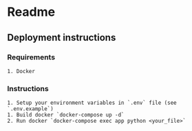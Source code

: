 # Readme

## Deployment instructions

### Requirements
    1. Docker

### Instructions 
    1. Setup your environment variables in `.env` file (see `.env.example`)
    1. Build docker `docker-compose up -d`
    2. Run docker `docker-compose exec app python <your_file>`

